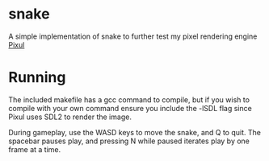 # snake

A simple implementation of snake to further test my pixel rendering engine [Pixul](https://www.github.com/connormdoane/Pixul/)

# Running
The included makefile has a gcc command to compile, but if you wish to compile with your own command ensure you include the -lSDL flag since Pixul uses SDL2 to render the image.

During gameplay, use the WASD keys to move the snake, and Q to quit. The spacebar pauses play, and pressing N while paused iterates play by one frame at a time.
